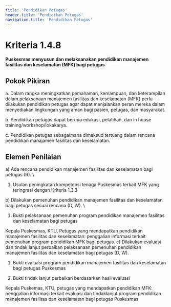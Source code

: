 ```yaml
---
title: 'Pendidikan Petugas'
header.title: 'Pendidikan Petugas'
navigation.title: 'Pendidikan Petugas'
---
```


# Kriteria 1.4.8 
**Puskesmas menyusun dan melaksanakan pendidikan manajemen fasilitas dan keselamatan (MFK) bagi petugas** 



## Pokok Pikiran 

a. Dalam rangka meningkatkan pemahaman, kemampuan, dan keterampilan dalam pelaksanaan manajemen fasilitas dan keselamatan (MFK) perlu dilakukan pendidikan petugas agar dapat menjalankan peran mereka dalam menyediakan lingkungan yang aman bagi pasien, petugas, dan masyarakat. 

b. Pendidikan petugas dapat  berupa  edukasi,  pelatihan, dan in house training/workshop/lokakarya. 

c. Pendidikan petugas sebagaimana dimaksud tertuang dalam rencana pendidikan manajamen fasilitas dan keselamatan. 
 
## Elemen Penilaian 




 a) Ada rencana pendidikan manajemen fasilitas dan keselamatan bagi petugas (R).  \




1. Usulan peningkatan kompetensi tenaga Puskesmas terkait MFK yang teringrasi dengan Kriteria 
1.3.3 




 b) Dilakukan pemenuhan pendidikan manajemen fasilitas dan keselamatan bagi petugas sesuai rencana (D, W).  \




1. Bukti pelaksanaan pemenuhan program pendidikan manajemen 
fasilitas dan keselamatan bagi petugas 
 
Kepala Puskesmas, KTU, Petugas yang mendapatkan pendidikan manajemen fasilitas dan keselamatan: penggalian informasi terkait pemenuhan program pendidikan MFK bagi petugas. 
c) Dilakukan evaluasi dan tindak lanjut perbaikan pelaksanaan pemenuhan pendidikan manajemen fasilitas dan keselamatan bagi petugas (D, W).
1. Bukti evaluasi program pendidikan manajemen 
fasilitas dan keselamatan bagi petugas Puskesmas



2. Bukti tindak lanjut perbaikan berdasarkan hasil evaluasi



Kepala Puskemas, KTU, petugas yang mendapatkan pendidikan MFK: penggalian informasi terkait evaluasi dan tindaklanjut program pendidikan manajemen fasilitas dan keselamatan bagi petugas Puskesmas 





